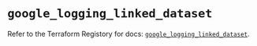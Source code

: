 # `google_logging_linked_dataset`

Refer to the Terraform Registory for docs: [`google_logging_linked_dataset`](https://www.terraform.io/docs/providers/google-beta/r/google_logging_linked_dataset).

